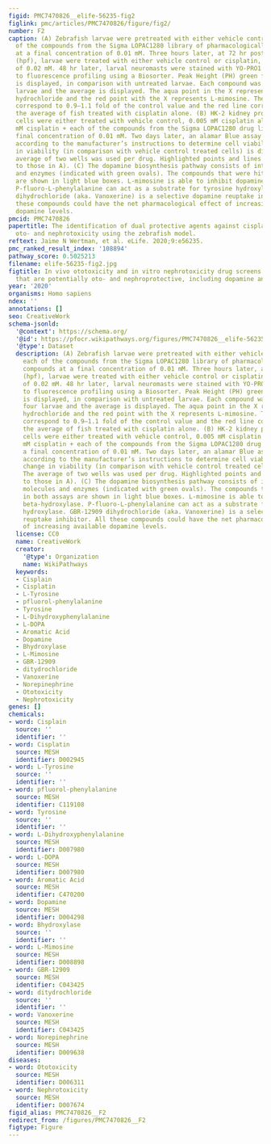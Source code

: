 ```yaml
---
figid: PMC7470826__elife-56235-fig2
figlink: pmc/articles/PMC7470826/figure/fig2/
number: F2
caption: (A) Zebrafish larvae were pretreated with either vehicle control, or each
  of the compounds from the Sigma LOPAC1280 library of pharmacologically active compounds
  at a final concentration of 0.01 mM. Three hours later, at 72 hr post-fertilization
  (hpf), larvae were treated with either vehicle control or cisplatin, at a concentration
  of 0.02 mM. 48 hr later, larval neuromasts were stained with YO-PRO1 and subjected
  to fluorescence profiling using a Biosorter. Peak Height (PH) green fluorescence
  is displayed, in comparison with untreated larvae. Each compound was tested on four
  larvae and the average is displayed. The aqua point in the X represents dopamine
  hydrochloride and the red point with the X represents L-mimosine. The blue lines
  correspond to 0.9–1.1 fold of the control value and the red line corresponds to
  the average of fish treated with cisplatin alone. (B) HK-2 kidney proximal tubule
  cells were either treated with vehicle control, 0.005 mM cisplatin alone, or 0.005
  mM cisplatin + each of the compounds from the Sigma LOPAC1280 drug library at a
  final concentration of 0.01 mM. Two days later, an alamar Blue assay was performed
  according to the manufacturer’s instructions to determine cell viability. Fold change
  in viability (in comparison with vehicle control treated cells) is displayed. The
  average of two wells was used per drug. Highlighted points and lines correspond
  to those in A). (C) The dopamine biosynthesis pathway consists of intermediate molecules
  and enzymes (indicated with green ovals). The compounds that were hits in both assays
  are shown in light blue boxes. L-mimosine is able to inhibit dopamine beta-hydroxylase.
  P-fluoro-L-phenylalanine can act as a substrate for tyrosine hydroxylase. GBR-12909
  dihydrochloride (aka. Vanoxerine) is a selective dopamine reuptake inhibitor. All
  these compounds could have the net pharmacological effect of increasing available
  dopamine levels.
pmcid: PMC7470826
papertitle: The identification of dual protective agents against cisplatin-induced
  oto- and nephrotoxicity using the zebrafish model.
reftext: Jaime N Wertman, et al. eLife. 2020;9:e56235.
pmc_ranked_result_index: '108894'
pathway_score: 0.5025213
filename: elife-56235-fig2.jpg
figtitle: In vivo ototoxicity and in vitro nephrotoxicity drug screens reveal 22 compounds
  that are potentially oto- and nephroprotective, including dopamine and L-mimosine
year: '2020'
organisms: Homo sapiens
ndex: ''
annotations: []
seo: CreativeWork
schema-jsonld:
  '@context': https://schema.org/
  '@id': https://pfocr.wikipathways.org/figures/PMC7470826__elife-56235-fig2.html
  '@type': Dataset
  description: (A) Zebrafish larvae were pretreated with either vehicle control, or
    each of the compounds from the Sigma LOPAC1280 library of pharmacologically active
    compounds at a final concentration of 0.01 mM. Three hours later, at 72 hr post-fertilization
    (hpf), larvae were treated with either vehicle control or cisplatin, at a concentration
    of 0.02 mM. 48 hr later, larval neuromasts were stained with YO-PRO1 and subjected
    to fluorescence profiling using a Biosorter. Peak Height (PH) green fluorescence
    is displayed, in comparison with untreated larvae. Each compound was tested on
    four larvae and the average is displayed. The aqua point in the X represents dopamine
    hydrochloride and the red point with the X represents L-mimosine. The blue lines
    correspond to 0.9–1.1 fold of the control value and the red line corresponds to
    the average of fish treated with cisplatin alone. (B) HK-2 kidney proximal tubule
    cells were either treated with vehicle control, 0.005 mM cisplatin alone, or 0.005
    mM cisplatin + each of the compounds from the Sigma LOPAC1280 drug library at
    a final concentration of 0.01 mM. Two days later, an alamar Blue assay was performed
    according to the manufacturer’s instructions to determine cell viability. Fold
    change in viability (in comparison with vehicle control treated cells) is displayed.
    The average of two wells was used per drug. Highlighted points and lines correspond
    to those in A). (C) The dopamine biosynthesis pathway consists of intermediate
    molecules and enzymes (indicated with green ovals). The compounds that were hits
    in both assays are shown in light blue boxes. L-mimosine is able to inhibit dopamine
    beta-hydroxylase. P-fluoro-L-phenylalanine can act as a substrate for tyrosine
    hydroxylase. GBR-12909 dihydrochloride (aka. Vanoxerine) is a selective dopamine
    reuptake inhibitor. All these compounds could have the net pharmacological effect
    of increasing available dopamine levels.
  license: CC0
  name: CreativeWork
  creator:
    '@type': Organization
    name: WikiPathways
  keywords:
  - Cisplain
  - Cisplatin
  - L-Tyrosine
  - pfluorol-phenylalanine
  - Tyrosine
  - L-Dihydroxyphenylalanine
  - L-DOPA
  - Aromatic Acid
  - Dopamine
  - Bhydroxylase
  - L-Mimosine
  - GBR-12909
  - ditydrochloride
  - Vanoxerine
  - Norepinephrine
  - Ototoxicity
  - Nephrotoxicity
genes: []
chemicals:
- word: Cisplain
  source: ''
  identifier: ''
- word: Cisplatin
  source: MESH
  identifier: D002945
- word: L-Tyrosine
  source: ''
  identifier: ''
- word: pfluorol-phenylalanine
  source: MESH
  identifier: C119108
- word: Tyrosine
  source: ''
  identifier: ''
- word: L-Dihydroxyphenylalanine
  source: MESH
  identifier: D007980
- word: L-DOPA
  source: MESH
  identifier: D007980
- word: Aromatic Acid
  source: MESH
  identifier: C470200
- word: Dopamine
  source: MESH
  identifier: D004298
- word: Bhydroxylase
  source: ''
  identifier: ''
- word: L-Mimosine
  source: MESH
  identifier: D008898
- word: GBR-12909
  source: MESH
  identifier: C043425
- word: ditydrochloride
  source: ''
  identifier: ''
- word: Vanoxerine
  source: MESH
  identifier: C043425
- word: Norepinephrine
  source: MESH
  identifier: D009638
diseases:
- word: Ototoxicity
  source: MESH
  identifier: D006311
- word: Nephrotoxicity
  source: MESH
  identifier: D007674
figid_alias: PMC7470826__F2
redirect_from: /figures/PMC7470826__F2
figtype: Figure
---
```

